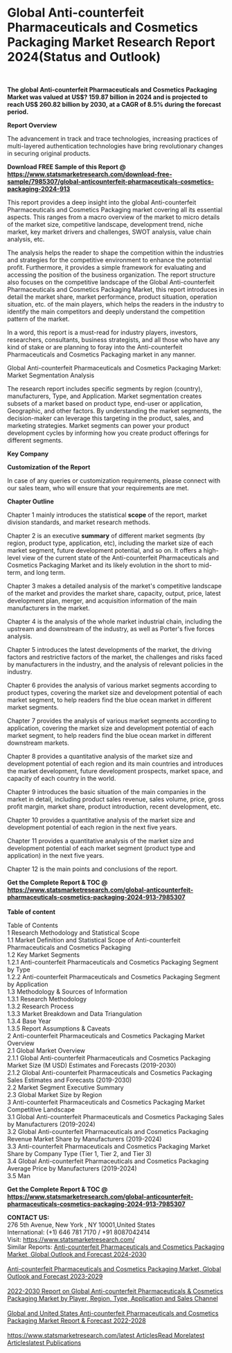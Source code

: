 <h1>Global Anti-counterfeit Pharmaceuticals and Cosmetics Packaging Market Research Report 2024(Status and Outlook)</h1><br/><p><strong>The global Anti-counterfeit Pharmaceuticals and Cosmetics Packaging Market was valued at US$? 159.87 billion in 2024 and is projected to reach US$ 260.82 billion by 2030, at a <strong>CAGR</strong> of 8.5% during the forecast period.</strong></p><p><strong>Report Overview</strong></p><p>The advancement in track and trace technologies, increasing practices of multi-layered authentication technologies have bring revolutionary changes in securing original products.</p><p><strong>Download FREE Sample of this Report @ <a href="https://www.statsmarketresearch.com/download-free-sample/7985307/global-anticounterfeit-pharmaceuticals-cosmetics-packaging-2024-913">https://www.statsmarketresearch.com/download-free-sample/7985307/global-anticounterfeit-pharmaceuticals-cosmetics-packaging-2024-913</a></strong></p><p>This report provides a deep insight into the global Anti-counterfeit Pharmaceuticals and Cosmetics Packaging market covering all its essential aspects. This ranges from a macro overview of the market to micro details of the market size, competitive landscape, development trend, niche market, key market drivers and challenges, SWOT analysis, value chain analysis, etc.</p><p>The analysis helps the reader to shape the competition within the industries and strategies for the competitive environment to enhance the potential profit. Furthermore, it provides a simple framework for evaluating and accessing the position of the business organization. The report structure also focuses on the competitive landscape of the Global Anti-counterfeit Pharmaceuticals and Cosmetics Packaging Market, this report introduces in detail the market share, market performance, product situation, operation situation, etc. of the main players, which helps the readers in the industry to identify the main competitors and deeply understand the competition pattern of the market.</p><p>In a word, this report is a must-read for industry players, investors, researchers, consultants, business strategists, and all those who have any kind of stake or are planning to foray into the Anti-counterfeit Pharmaceuticals and Cosmetics Packaging market in any manner.</p><p>Global Anti-counterfeit Pharmaceuticals and Cosmetics Packaging Market: Market Segmentation Analysis</p><p>The research report includes specific segments by region (country), manufacturers, Type, and Application. Market segmentation creates subsets of a market based on product type, end-user or application, Geographic, and other factors. By understanding the market segments, the decision-maker can leverage this targeting in the product, sales, and marketing strategies. Market segments can power your product development cycles by informing how you create product offerings for different segments.</p><p><strong>Key Company</strong></p><p><strong>Customization of the Report</strong></p><p>In case of any queries or customization requirements, please connect with our sales team, who will ensure that your requirements are met.</p><p><strong>Chapter Outline</strong></p><p>Chapter 1 mainly introduces the statistical <strong>scope</strong> of the report, market division standards, and market research methods.</p><p>Chapter 2 is an executive <strong>summary</strong> of different market segments (by region, product type, application, etc), including the market size of each market segment, future development potential, and so on. It offers a high-level view of the current state of the Anti-counterfeit Pharmaceuticals and Cosmetics Packaging Market and its likely evolution in the short to mid-term, and long term.</p><p>Chapter 3 makes a detailed analysis of the market's competitive landscape of the market and provides the market share, capacity, output, price, latest development plan, merger, and acquisition information of the main manufacturers in the market.</p><p>Chapter 4 is the analysis of the whole market industrial chain, including the upstream and downstream of the industry, as well as Porter's five forces analysis.</p><p>Chapter 5 introduces the latest developments of the market, the driving factors and restrictive factors of the market, the challenges and risks faced by manufacturers in the industry, and the analysis of relevant policies in the industry.</p><p>Chapter 6 provides the analysis of various market segments according to product types, covering the market size and development potential of each market segment, to help readers find the blue ocean market in different market segments.</p><p>Chapter 7 provides the analysis of various market segments according to application, covering the market size and development potential of each market segment, to help readers find the blue ocean market in different downstream markets.</p><p>Chapter 8 provides a quantitative analysis of the market size and development potential of each region and its main countries and introduces the market development, future development prospects, market space, and capacity of each country in the world.</p><p>Chapter 9 introduces the basic situation of the main companies in the market in detail, including product sales revenue, sales volume, price, gross profit margin, market share, product introduction, recent development, etc.</p><p>Chapter 10 provides a quantitative analysis of the market size and development potential of each region in the next five years.</p><p>Chapter 11 provides a quantitative analysis of the market size and development potential of each market segment (product type and application) in the next five years.</p><p>Chapter 12 is the main points and conclusions of the report.</p><div><b>Get the Complete Report & TOC @ <a href="https://www.statsmarketresearch.com/global-anticounterfeit-pharmaceuticals-cosmetics-packaging-2024-913-7985307">https://www.statsmarketresearch.com/global-anticounterfeit-pharmaceuticals-cosmetics-packaging-2024-913-7985307</a></b></div><br><b>Table of content</b><p>Table of Contents<br />1 Research Methodology and Statistical Scope<br />1.1 Market Definition and Statistical Scope of Anti-counterfeit Pharmaceuticals and Cosmetics Packaging<br />1.2 Key Market Segments<br />1.2.1 Anti-counterfeit Pharmaceuticals and Cosmetics Packaging Segment by Type<br />1.2.2 Anti-counterfeit Pharmaceuticals and Cosmetics Packaging Segment by Application<br />1.3 Methodology & Sources of Information<br />1.3.1 Research Methodology<br />1.3.2 Research Process<br />1.3.3 Market Breakdown and Data Triangulation<br />1.3.4 Base Year<br />1.3.5 Report Assumptions & Caveats<br />2 Anti-counterfeit Pharmaceuticals and Cosmetics Packaging Market Overview<br />2.1 Global Market Overview<br />2.1.1 Global Anti-counterfeit Pharmaceuticals and Cosmetics Packaging Market Size (M USD) Estimates and Forecasts (2019-2030)<br />2.1.2 Global Anti-counterfeit Pharmaceuticals and Cosmetics Packaging Sales Estimates and Forecasts (2019-2030)<br />2.2 Market Segment Executive Summary<br />2.3 Global Market Size by Region<br />3 Anti-counterfeit Pharmaceuticals and Cosmetics Packaging Market Competitive Landscape<br />3.1 Global Anti-counterfeit Pharmaceuticals and Cosmetics Packaging Sales by Manufacturers (2019-2024)<br />3.2 Global Anti-counterfeit Pharmaceuticals and Cosmetics Packaging Revenue Market Share by Manufacturers (2019-2024)<br />3.3 Anti-counterfeit Pharmaceuticals and Cosmetics Packaging Market Share by Company Type (Tier 1, Tier 2, and Tier 3)<br />3.4 Global Anti-counterfeit Pharmaceuticals and Cosmetics Packaging Average Price by Manufacturers (2019-2024)<br />3.5 Man<br><div><b>Get the Complete Report & TOC @ <a href="https://www.statsmarketresearch.com/global-anticounterfeit-pharmaceuticals-cosmetics-packaging-2024-913-7985307">https://www.statsmarketresearch.com/global-anticounterfeit-pharmaceuticals-cosmetics-packaging-2024-913-7985307</a></b></div></p> <b>CONTACT US:</b><br>276 5th Avenue, New York , NY 10001,United States<br>International: (+1) 646 781 7170 / +91 8087042414<br>Visit: <a href="https://www.statsmarketresearch.com/">https://www.statsmarketresearch.com/</a><br>Similar Reports: <a href="https://www.statsmarketresearch.com/global-anticounterfeit-pharmaceuticals-cosmetics-packaging-2024-913-7985307">Anti-counterfeit Pharmaceuticals and Cosmetics Packaging Market, Global Outlook and Forecast 2024-2030</a><br/><br/><a href="https://www.statsmarketresearch.com/global-anticounterfeit-pharmaceuticals-cosmetics-packaging-2024-913-7985307">Anti-counterfeit Pharmaceuticals and Cosmetics Packaging Market, Global Outlook and Forecast 2023-2029</a><br/><br/><a href="https://www.statsmarketresearch.com/global-anticounterfeit-pharmaceuticals-cosmetics-packaging-2024-913-7985307">2022-2030 Report on Global Anti-counterfeit Pharmaceuticals & Cosmetics Packaging Market by Player, Region, Type, Application and Sales Channel</a><br/><br/><a href="https://www.statsmarketresearch.com/global-anticounterfeit-pharmaceuticals-cosmetics-packaging-2024-913-7985307">Global and United States Anti-counterfeit Pharmaceuticals and Cosmetics Packaging Market Report & Forecast 2022-2028</a><br/><br/><a href="https://gyeongbokgung.com">https://www.statsmarketresearch.com/</a><a href="https://hallyeomaritime.com">latest Articles</a><a href="https://jingwansa.com">Read More</a><a href=https://nguoiviet.jp/">latest Articles</a><a href="https://www.intelmarketresearch.com/">latest Publications</a>